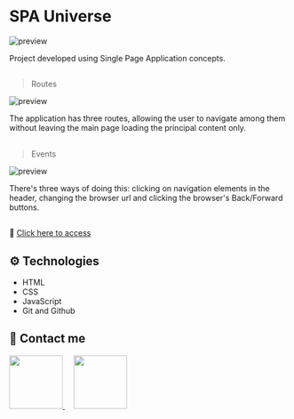 # SPA Universe

![preview](./.github/README01.gif)

Project developed using Single Page Application concepts.

##

>Routes

![preview](./.github/README02.gif)

The application has three routes, allowing the user to navigate among them without leaving the main page loading the principal content only.

##

>Events

![preview](./.github/README03.gif)

There's three ways of doing this: clicking on navigation elements in the header, changing the browser url and clicking the browser's Back/Forward buttons.

##

🔗 [Click here to access](https://spauniverse-brunasbarbosa.netlify.app/)

##
## ⚙️ Technologies

- HTML
- CSS
- JavaScript
- Git and Github

##
## 💌 Contact me

<a href="https://www.linkedin.com/in/brunas-barbosa/" target="_blank">
  <img style="width: 96x; height: 96px;" src="https://user-images.githubusercontent.com/112329870/195736456-f36c67ff-9997-4561-bbb5-f09721b7e80c.png">
</a>
&nbsp;
&nbsp;
<a href="mailto:brunas_barbosa@hotmail.com">
  <img style="width: 96x; height: 96px;" src="https://user-images.githubusercontent.com/112329870/195736551-fd1aef8a-34a8-4975-a312-590e3bab26d4.png"/>
</a>




